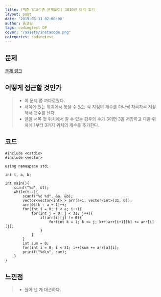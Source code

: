 ```yaml
---
title: (백준 알고리즘 문제풀이) 1010번 다리 놓기
layout: post
date: '2019-08-11 02:00:00'
author: 줌코딩
tags: codingtest DP
cover: "/assets/instacode.png"
categories: codingtest
---
```


## 문제

[문제 링크](https://www.acmicpc.net/problem/1010)

## 어떻게 접근할 것인가

>* 이 문제 쫌 까다로웠다.
>* 서쪽에 있는 위치에서 놓을 수 있는 각 지점의 개수를 하나씩 차곡차곡 저장해서 갯수를 센다.
>* 만일 서쪽 첫 위치에서 갈 수 있는 경우의 수가 3이면 3을 저장하고 다음 위치에 1부터 3까지 위치의 개수를 추가한다.

## 코드

    #include <cstdio>
    #include <vector>

    using namespace std;

    int t, a, b;

    int main(){
        scanf("%d", &t);
        while(t--){
            scanf("%d %d", &a, &b);
            vector<vector<int> > arr(a+1, vector<int>(31, 0));
            arr[0][b - a + 1]++; 
            for(int i = 0; i < a; i++){
                for(int j = 0; j < 31; j++){
                    if(arr[i][j] != 0){
                        for(int k = 1; k <= j; k++)arr[i+1][k] += arr[i][j];
                    }
                }
            }
            int sum = 0;
            for(int i = 0; i < 31; i++)sum += arr[a][i];
            printf("%d\n", sum);
        }
    }

## 느낀점

>* 풀어 낸 게 대견하다.
